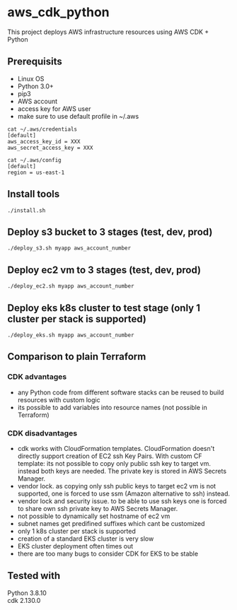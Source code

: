 # aws_cdk_python

This project deploys AWS infrastructure resources using AWS CDK + Python

## Prerequisits

- Linux OS
- Python 3.0+
- pip3
- AWS account
- access key for AWS user
- make sure to use default profile in ~/.aws

```
cat ~/.aws/credentials 
[default]
aws_access_key_id = XXX
aws_secret_access_key = XXX

cat ~/.aws/config 
[default]
region = us-east-1
```


## Install tools

```
./install.sh
```


## Deploy s3 bucket to 3 stages (test, dev, prod)

```
./deploy_s3.sh myapp aws_account_number
```


## Deploy ec2 vm to 3 stages (test, dev, prod)

```
./deploy_ec2.sh myapp aws_account_number
```


## Deploy eks k8s cluster to test stage (only 1 cluster per stack is supported)

```
./deploy_eks.sh myapp aws_account_number
```


## Comparison to plain Terraform

### CDK advantages

-   any Python code from different software stacks can be reused to build resources with custom logic
-   its possible to add variables into resource names (not possible in Terraform)

### CDK disadvantages

-   cdk works with CloudFormation templates. CloudFormation doesn't directly support creation of EC2 ssh Key Pairs. With custom CF template:
    its not possible to copy only public ssh key to target vm. instead both keys are needed. The private key is stored in AWS Secrets Manager.
-   vendor lock. as copying only ssh public keys to target ec2 vm is not supported, one is forced to use ssm (Amazon alternative to ssh) instead. 
-   vendor lock and security issue. to be able to use ssh keys one is forced to share own ssh private key to AWS Secrets Manager.
-   not possible to dynamically set hostname of ec2 vm
-   subnet names get predifined suffixes which cant be customized
-   only 1 k8s cluster per stack is supported
-   creation of a standard EKS cluster is very slow  
-   EKS cluster deployment often times out
-   there are too many bugs to consider CDK for EKS to be stable


## Tested with

Python 3.8.10  
cdk 2.130.0
